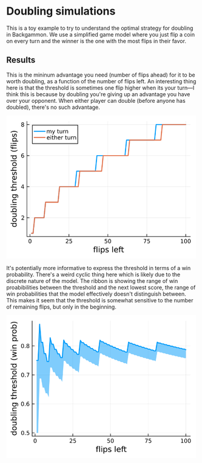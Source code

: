 # Doubling simulations

This is a toy example to try to understand the optimal strategy for doubling in Backgammon. We use a simplified game model where you just flip a coin on every turn and the winner is the one with the most flips in their favor.

## Results

This is the mininum advantage you need (number of flips ahead) for it to be worth doubling, as a function of the number of flips left. An interesting thing here is that the threshold is sometimes one flip higher when its your turn—I think this is because by doubling you're giving up an advantage you have over your opponent. When either player can double (before anyone has doubled), there's no such advantage.

<img src="https://github.com/fredcallaway/doubling/blob/master/score_threshold.png" width="500">

It's potentially more informative to express the threshold in terms of a win probability. There's a weird cyclic thing here which is likely due to the discrete nature of the model. The ribbon is showing the range of win proabibilities between the threshold and the next lowest score, the range of win probabilities that the model effectively doesn't distinguish between. This makes it seem that the threshold is somewhat sensitive to the number of remaining flips, but only in the beginning.

<img src="https://github.com/fredcallaway/doubling/blob/master/prob_threshold.png" width="500">
